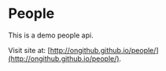 People
=======

This is a demo people api.

Visit site at: [http://ongithub.github.io/people/](http://ongithub.github.io/people/).
